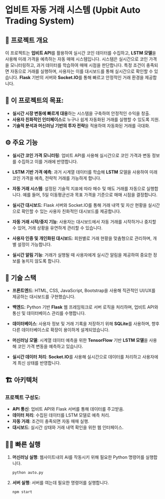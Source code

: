 # 업비트 자동 거래 시스템 (Upbit Auto Trading System)

## 📖 프로젝트 개요
이 프로젝트는 **업비트 API**를 활용하여 실시간 코인 데이터를 수집하고, **LSTM 모델**을 사용해 미래 가격을 예측하는 자동 매매 시스템입니다. 시스템은 실시간으로 코인 가격을 모니터링하고, 과거 데이터를 학습하여 매매 시점을 판단합니다. 특정 조건이 충족되면 자동으로 거래를 실행하며, 사용자는 이를 대시보드를 통해 실시간으로 확인할 수 있습니다. **Flask** 기반의 서버와 **Socket.IO**를 통해 빠르고 안정적인 거래 환경을 제공합니다.

## 🎯 이 프로젝트의 목표:
- **실시간 시장 변동에 빠르게 대응**하는 시스템을 구축하여 안정적인 수익을 창출.
- **사용자 친화적인 인터페이스**로 누구나 쉽게 자동화된 거래를 실행할 수 있도록 지원.
- **기술적 분석과 머신러닝 기반의 투자 전략**을 적용하여 자동화된 거래를 극대화.

## ⚙️ 주요 기능

- **실시간 코인 가격 모니터링**: 업비트 API를 사용해 실시간으로 코인 가격과 변동 정보를 수집하고 이를 거래에 반영합니다.
  
- **LSTM 기반 가격 예측**: 과거 시계열 데이터를 학습해 **LSTM** 모델을 사용하여 미래 코인 가격을 예측, 전략적 거래를 가능하게 합니다.

- **자동 거래 시스템**: 설정된 기술적 지표에 따라 매수 및 매도 거래를 자동으로 실행합니다. 예를 들어, 5일 이동평균선과 목표 가격을 기준으로 매매 시점을 결정합니다.

- **실시간 대시보드**: Flask 서버와 Socket.IO를 통해 거래 내역 및 자산 현황을 실시간으로 확인할 수 있는 사용자 친화적인 대시보드를 제공합니다.

- **자동 거래 시작/중지 기능**: 사용자는 대시보드에서 자동 거래를 시작하거나 중지할 수 있어, 거래 상황을 유연하게 관리할 수 있습니다.

- **사용자 인증 및 개인화된 대시보드**: 회원별로 거래 현황을 맞춤형으로 관리하며, 개별 설정이 가능합니다.

- **실시간 알림 기능**: 거래가 실행될 때 사용자에게 실시간 알림을 제공하여 중요한 정보를 놓치지 않도록 합니다.

## 🧠 기술 스택

- **프론트엔드**: HTML, CSS, JavaScript, Bootstrap을 사용해 직관적인 UI/UX를 제공하는 대시보드를 구현했습니다.
  
- **백엔드**: Python 기반 **Flask** 웹 프레임워크로 서버 로직을 처리하며, 업비트 API와 통신 및 데이터베이스 관리를 수행합니다.

- **데이터베이스**: 사용자 정보 및 거래 기록을 저장하기 위해 **SQLite**를 사용하며, 향후 다른 데이터베이스로 확장이 용이하게 설계되었습니다.

- **머신러닝 모델**: 시계열 데이터 예측을 위한 **TensorFlow** 기반 **LSTM 모델**을 사용해 코인 가격 변동을 예측하고 있습니다.

- **실시간 데이터 처리**: **Socket.IO**를 사용해 실시간으로 데이터를 처리하고 사용자에게 최신 상태를 반영합니다.

## 🏗️ 아키텍처

### 프로젝트 구성도:
- **API 통신**: 업비트 API와 Flask 서버를 통해 데이터를 주고받음.
- **데이터 처리**: 수집된 데이터를 LSTM 모델로 예측 처리.
- **자동 거래**: 조건이 충족되면 자동 매매 실행.
- **대시보드**: 실시간 상태와 거래 내역 확인을 위한 웹 인터페이스.

## 🏃‍♂️ 빠른 실행

1. **머신러닝 실행**:
   웹사이트내의 AI를 작동시키 위해 필요한 Python 명령어를 실행합니다.

   ```bash
   python auto.py

2. **서버 실행**:
   서버를 여는데 필요한 명령어를 실행합니다.
   
   ```bash
   npm start
   
   
